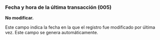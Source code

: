 ### Fecha y hora de la última transacción (005)

**No modificar.**

Este campo indica la fecha en la que el registro fue modificado por última vez. Este campo se genera automáticamente.
